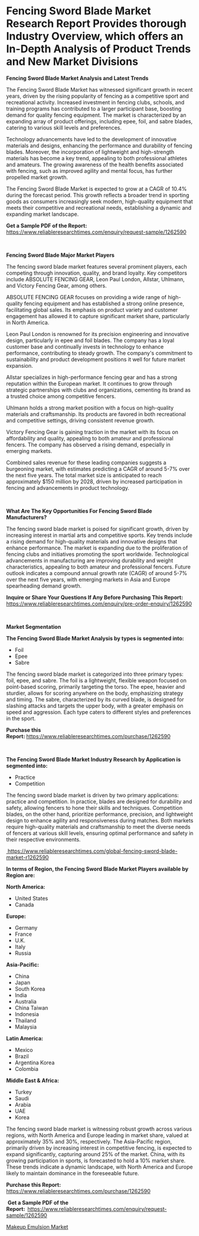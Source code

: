 <p><h1>Fencing Sword Blade Market Research Report Provides thorough Industry Overview, which offers an In-Depth Analysis of Product Trends and New Market Divisions</h1></p><p><strong>Fencing Sword Blade Market Analysis and Latest Trends</strong></p>
<p><p>The Fencing Sword Blade Market has witnessed significant growth in recent years, driven by the rising popularity of fencing as a competitive sport and recreational activity. Increased investment in fencing clubs, schools, and training programs has contributed to a larger participant base, boosting demand for quality fencing equipment. The market is characterized by an expanding array of product offerings, including epee, foil, and sabre blades, catering to various skill levels and preferences.</p><p>Technology advancements have led to the development of innovative materials and designs, enhancing the performance and durability of fencing blades. Moreover, the incorporation of lightweight and high-strength materials has become a key trend, appealing to both professional athletes and amateurs. The growing awareness of the health benefits associated with fencing, such as improved agility and mental focus, has further propelled market growth.</p><p>The Fencing Sword Blade Market is expected to grow at a CAGR of 10.4% during the forecast period. This growth reflects a broader trend in sporting goods as consumers increasingly seek modern, high-quality equipment that meets their competitive and recreational needs, establishing a dynamic and expanding market landscape.</p></p>
<p><strong>Get a Sample PDF of the Report:&nbsp;</strong> <a href="https://www.reliableresearchtimes.com/enquiry/request-sample/1262590?utm_campaign=2387&utm_medium=2&utm_source=Github&utm_content=ia&utm_term=08022025&utm_id=fencing-sword-blade">https://www.reliableresearchtimes.com/enquiry/request-sample/1262590</a></p>
<p>&nbsp;</p>
<p><strong>Fencing Sword Blade Major Market Players</strong></p>
<p><p>The fencing sword blade market features several prominent players, each competing through innovation, quality, and brand loyalty. Key competitors include ABSOLUTE FENCING GEAR, Leon Paul London, Allstar, Uhlmann, and Victory Fencing Gear, among others.</p><p>ABSOLUTE FENCING GEAR focuses on providing a wide range of high-quality fencing equipment and has established a strong online presence, facilitating global sales. Its emphasis on product variety and customer engagement has allowed it to capture significant market share, particularly in North America.</p><p>Leon Paul London is renowned for its precision engineering and innovative design, particularly in epee and foil blades. The company has a loyal customer base and continually invests in technology to enhance performance, contributing to steady growth. The company's commitment to sustainability and product development positions it well for future market expansion.</p><p>Allstar specializes in high-performance fencing gear and has a strong reputation within the European market. It continues to grow through strategic partnerships with clubs and organizations, cementing its brand as a trusted choice among competitive fencers.</p><p>Uhlmann holds a strong market position with a focus on high-quality materials and craftsmanship. Its products are favored in both recreational and competitive settings, driving consistent revenue growth.</p><p>Victory Fencing Gear is gaining traction in the market with its focus on affordability and quality, appealing to both amateur and professional fencers. The company has observed a rising demand, especially in emerging markets.</p><p>Combined sales revenue for these leading companies suggests a burgeoning market, with estimates predicting a CAGR of around 5-7% over the next five years. The total market size is anticipated to reach approximately $150 million by 2028, driven by increased participation in fencing and advancements in product technology.</p></p>
<p>&nbsp;</p>
<p><strong>What Are The Key Opportunities For Fencing Sword Blade Manufacturers?</strong></p>
<p><p>The fencing sword blade market is poised for significant growth, driven by increasing interest in martial arts and competitive sports. Key trends include a rising demand for high-quality materials and innovative designs that enhance performance. The market is expanding due to the proliferation of fencing clubs and initiatives promoting the sport worldwide. Technological advancements in manufacturing are improving durability and weight characteristics, appealing to both amateur and professional fencers. Future outlook indicates a compound annual growth rate (CAGR) of around 5-7% over the next five years, with emerging markets in Asia and Europe spearheading demand growth.</p></p>
<p><strong>Inquire or Share Your Questions If Any Before Purchasing This Report:</strong> <a href="https://www.reliableresearchtimes.com/enquiry/pre-order-enquiry/1262590?utm_campaign=2387&utm_medium=2&utm_source=Github&utm_content=ia&utm_term=08022025&utm_id=fencing-sword-blade">https://www.reliableresearchtimes.com/enquiry/pre-order-enquiry/1262590</a></p>
<p>&nbsp;</p>
<p><strong>Market Segmentation</strong></p>
<p><strong>The Fencing Sword Blade Market Analysis by types is segmented into:</strong></p>
<p><ul><li>Foil</li><li>Epee</li><li>Sabre</li></ul></p>
<p><p>The fencing sword blade market is categorized into three primary types: foil, epee, and sabre. The foil is a lightweight, flexible weapon focused on point-based scoring, primarily targeting the torso. The epee, heavier and sturdier, allows for scoring anywhere on the body, emphasizing strategy and timing. The sabre, characterized by its curved blade, is designed for slashing attacks and targets the upper body, with a greater emphasis on speed and aggression. Each type caters to different styles and preferences in the sport.</p></p>
<p><strong>Purchase this Report:&nbsp;</strong><a href="https://www.reliableresearchtimes.com/purchase/1262590?utm_campaign=2387&utm_medium=2&utm_source=Github&utm_content=ia&utm_term=08022025&utm_id=fencing-sword-blade">https://www.reliableresearchtimes.com/purchase/1262590</a></p>
<p>&nbsp;</p>
<p><strong>The Fencing Sword Blade Market Industry Research by Application is segmented into:</strong></p>
<p><ul><li>Practice</li><li>Competition</li></ul></p>
<p><p>The fencing sword blade market is driven by two primary applications: practice and competition. In practice, blades are designed for durability and safety, allowing fencers to hone their skills and techniques. Competition blades, on the other hand, prioritize performance, precision, and lightweight design to enhance agility and responsiveness during matches. Both markets require high-quality materials and craftsmanship to meet the diverse needs of fencers at various skill levels, ensuring optimal performance and safety in their respective environments.</p></p>
<p><a href="https://www.reliableresearchtimes.com/global-fencing-sword-blade-market-r1262590?utm_campaign=2387&utm_medium=2&utm_source=Github&utm_content=ia&utm_term=08022025&utm_id=fencing-sword-blade">&nbsp;https://www.reliableresearchtimes.com/global-fencing-sword-blade-market-r1262590</a></p>
<p><strong>In terms of Region, the Fencing Sword Blade Market Players available by Region are:</strong></p>
<p>
    <p> <strong> North America: </strong>
        <ul>
            <li>United States</li>
            <li>Canada</li>
        </ul>
        </p> 
    <p> <strong> Europe: </strong>
        <ul>
            <li>Germany</li>
            <li>France</li>
            <li>U.K.</li>
            <li>Italy</li>
            <li>Russia</li>
        </ul>
        </p> 
    <p> <strong> Asia-Pacific: </strong>
        <ul>
            <li>China</li>
            <li>Japan</li>
            <li>South Korea</li>
            <li>India</li>
            <li>Australia</li>
            <li>China Taiwan</li>
            <li>Indonesia</li>
            <li>Thailand</li>
            <li>Malaysia</li>
        </ul>
        </p> 
    <p> <strong> Latin America: </strong>
        <ul>
            <li>Mexico</li>
            <li>Brazil</li>
            <li>Argentina Korea</li>
            <li>Colombia</li>
        </ul>
        </p> 
    <p> <strong> Middle East & Africa: </strong>
        <ul>
            <li>Turkey</li>
            <li>Saudi</li>
            <li>Arabia</li>
            <li>UAE</li>
            <li>Korea</li>
        </ul>
    </p>
    </p>
<p><p>The fencing sword blade market is witnessing robust growth across various regions, with North America and Europe leading in market share, valued at approximately 35% and 30%, respectively. The Asia-Pacific region, primarily driven by increasing interest in competitive fencing, is expected to expand significantly, capturing around 25% of the market. China, with its growing participation in sports, is forecasted to hold a 10% market share. These trends indicate a dynamic landscape, with North America and Europe likely to maintain dominance in the foreseeable future.</p></p>
<p><strong>Purchase this Report: </strong><a href="https://www.reliableresearchtimes.com/purchase/1262590?utm_campaign=2387&utm_medium=2&utm_source=Github&utm_content=ia&utm_term=08022025&utm_id=fencing-sword-blade">https://www.reliableresearchtimes.com/purchase/1262590</a></p>
<p>&nbsp;<strong>Get a Sample PDF of the Report:&nbsp;&nbsp;</strong><a href="https://www.reliableresearchtimes.com/enquiry/request-sample/1262590?utm_campaign=2387&utm_medium=2&utm_source=Github&utm_content=ia&utm_term=08022025&utm_id=fencing-sword-blade">https://www.reliableresearchtimes.com/enquiry/request-sample/1262590</a></p>
<p><strong></strong></p>
<p><p><a href="https://github.com/xanaanenkaly/Market-Research-Report-List-1/blob/main/makeup-emulsion-market.md?utm_campaign=2387&utm_medium=2&utm_source=Github&utm_content=ia&utm_term=08022025&utm_id=fencing-sword-blade">Makeup Emulsion Market</a></p></p>